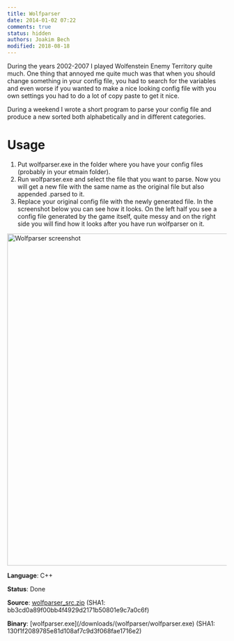 ```yaml
---
title: Wolfparser
date: 2014-01-02 07:22
comments: true
status: hidden
authors: Joakim Bech
modified: 2018-08-18
---
```

During the years 2002-2007 I played Wolfenstein Enemy Territory quite much. One thing that annoyed me quite much was that when you should change something in your config file, you had to search for the variables and even worse if you wanted to make a nice looking config file with you own settings you had to do a lot of copy paste to get it nice.

During a weekend I wrote a short program to parse your config file and produce a new sorted both alphabetically and in different categories.

# Usage
1. Put wolfparser.exe in the folder where you have your config files (probably in your etmain folder).
2. Run wolfparser.exe and select the file that you want to parse. Now you will get a new file with the same name as the original file but also appended .parsed to it.
3. Replace your original config file with the newly generated file.
In the screenshot below you can see how it looks. On the left half you see a config file generated by the game itself, quite messy and on the right side you will find how it looks after you have run wolfparser on it.

<img alt="Wolfparser screenshot" src="{filename}/images/wolfparser/wolfparser.png" width="760">

**Language**: C++

**Status**: Done

**Source**: [wolfparser_src.zip](/downloads/wolfparser/wolfparser_src.zip) (SHA1: bb3cd0a89f00bb4f4929d2171b50801e9c7a0c6f)

**Binary**: [wolfparser.exe](/downloads/(wolfparser/wolfparser.exe) (SHA1: 130f1f2089785e81d108af7c9d3f068fae1716e2)
